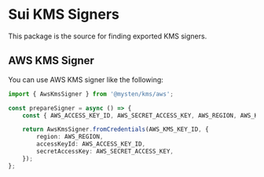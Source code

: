 # Sui KMS Signers

This package is the source for finding exported KMS signers.

## AWS KMS Signer

You can use AWS KMS signer like the following:

```typescript
import { AwsKmsSigner } from '@mysten/kms/aws';

const prepareSigner = async () => {
	const { AWS_ACCESS_KEY_ID, AWS_SECRET_ACCESS_KEY, AWS_REGION, AWS_KMS_KEY_ID } = process.env;

	return AwsKmsSigner.fromCredentials(AWS_KMS_KEY_ID, {
		region: AWS_REGION,
		accessKeyId: AWS_ACCESS_KEY_ID,
		secretAccessKey: AWS_SECRET_ACCESS_KEY,
	});
};
```
